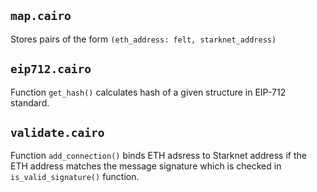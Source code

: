 ## `map.cairo`
Stores pairs of the form `(eth_address: felt, starknet_address)`

## `eip712.cairo`
Function `get_hash()` calculates hash of a given structure in EIP-712 standard.

## `validate.cairo`
Function `add_connection()` binds ETH adsress to Starknet address if the ETH address matches the message signature which is checked in `is_valid_signature()` function.